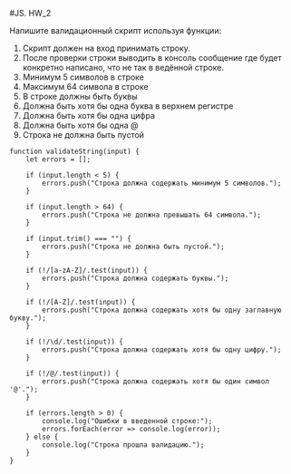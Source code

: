 #JS. HW_2

Напишите валидационный скрипт используя функции: 

 1. Скрипт должен на вход принимать строку.
 2. После проверки строки выводить в консоль сообщение где будет конкретно написано, что не так в ведённой строке.
 3. Минимум 5 символов в строке
 4. Максимум 64 символа в строке
 5. В строке должны быть буквы
 6. Должна быть хотя бы одна буква в верхнем регистре
 7. Должна быть хотя бы одна цифра
 8. Должна быть хотя бы одна @
 9. Строка не должна быть пустой
     
```
function validateString(input) {  
    let errors = [];  

    if (input.length < 5) {  
        errors.push("Строка должна содержать минимум 5 символов.");  
    }  

    if (input.length > 64) {  
        errors.push("Строка не должна превышать 64 символа.");  
    }  

    if (input.trim() === "") {  
        errors.push("Строка не должна быть пустой.");  
    }  

    if (!/[a-zA-Z]/.test(input)) {  
        errors.push("Строка должна содержать буквы.");  
    }  

    if (!/[A-Z]/.test(input)) {  
        errors.push("Строка должна содержать хотя бы одну заглавную букву.");  
    }  

    if (!/\d/.test(input)) {  
        errors.push("Строка должна содержать хотя бы одну цифру.");  
    }  

    if (!/@/.test(input)) {  
        errors.push("Строка должна содержать хотя бы один символ '@'.");  
    }  

    if (errors.length > 0) {  
        console.log("Ошибки в введенной строке:");  
        errors.forEach(error => console.log(error));  
    } else {  
        console.log("Строка прошла валидацию.");  
    }  
}  

```
